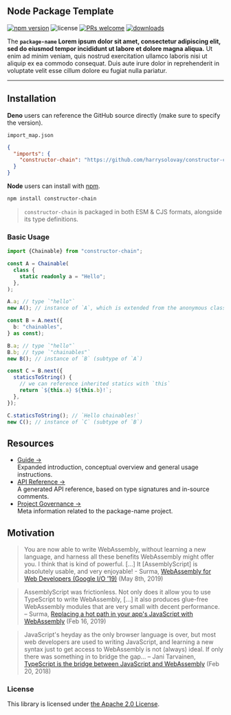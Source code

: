 ## Node Package Template

[![npm version](https://img.shields.io/npm/v/style-dictionary.svg?style=flat-square)](https://badge.fury.io/js/style-dictionary) ![license](https://img.shields.io/npm/l/style-dictionary.svg?style=flat-square) [![PRs welcome](https://img.shields.io/badge/PRs-welcome-brightgreen.svg?style=flat-square)](https://github.com/amzn/style-dictionary/blob/master/CONTRIBUTING.md#submitting-pull-requests) [![downloads](https://img.shields.io/npm/dm/style-dictionary.svg?style=flat-square)](https://www.npmjs.com/package/style-dictionary)

The **`package-name` Lorem ipsum dolor sit amet, consectetur adipiscing elit, sed do eiusmod tempor incididunt ut labore et dolore magna aliqua.** Ut enim ad minim veniam, quis nostrud exercitation ullamco laboris nisi ut aliquip ex ea commodo consequat. Duis aute irure dolor in reprehenderit in voluptate velit esse cillum dolore eu fugiat nulla pariatur.

---

## Installation

**Deno** users can reference the GitHub source directly (make sure to specify the version).

`import_map.json`

```json
{
  "imports": {
    "constructor-chain": "https://github.com/harrysolovay/constructor-chain/blob/v[x.x.x]/src/index.ts"
  }
}
```

**Node** users can install with [npm](https://www.npmjs.com/package/constructor-chain).

```sh
npm install constructor-chain
```

> `constructor-chain` is packaged in both ESM & CJS formats, alongside its type definitions.

### Basic Usage

```ts
import {Chainable} from "constructor-chain";

const A = Chainable(
  class {
    static readonly a = "Hello";
  },
);

A.a; // type `"hello"`
new A(); // instance of `A`, which is extended from the anonymous class

const B = A.next({
  b: "chainables",
} as const);

B.a; // type `"hello"`
B.b; // type `"chainables"`
new B(); // instance of `B` (subtype of `A`)

const C = B.next({
  staticsToString() {
    // we can reference inherited statics with `this`
    return `${this.a} ${this.b}!`;
  },
});

C.staticsToString(); // `Hello chainables!`
new C(); // instance of `C` (subtype of `B`)
```

## Resources

- [Guide &rarr;](docs/guide.md)<br />Expanded introduction, conceptual overview and general usage instructions.
- [API Reference &rarr;](docs/reference.md)<br />A generated API reference, based on type signatures and in-source comments.
- [Project Governance &rarr;](docs/governance.md)<br />Meta information related to the package-name project.

## Motivation

> You are now able to write WebAssembly, without learning a new language, and harness all these benefits WebAssembly might offer you. I think that is kind of powerful. [...] It [AssemblyScript] is absolutely usable, and very enjoyable! - Surma, [WebAssembly for Web Developers (Google I/O ’19)](https://youtu.be/njt-Qzw0mVY) (May 8th, 2019)

> AssemblyScript was frictionless. Not only does it allow you to use TypeScript to write WebAssembly, [...] it also produces glue-free WebAssembly modules that are very small with decent performance. – Surma, [Replacing a hot path in your app's JavaScript with WebAssembly](https://developers.google.com/web/updates/2019/02/hotpath-with-wasm) (Feb 16, 2019)

> JavaScript's heyday as the only browser language is over, but most web developers are used to writing JavaScript, and learning a new syntax just to get access to WebAssembly is not (always) ideal. If only there was something in to bridge the gap… – Jani Tarvainen, [TypeScript is the bridge between JavaScript and WebAssembly](https://malloc.fi/typescript-bridge-javascript-webassembly) (Feb 20, 2018)

### License

This library is licensed under [the Apache 2.0 License](LICENSE).
